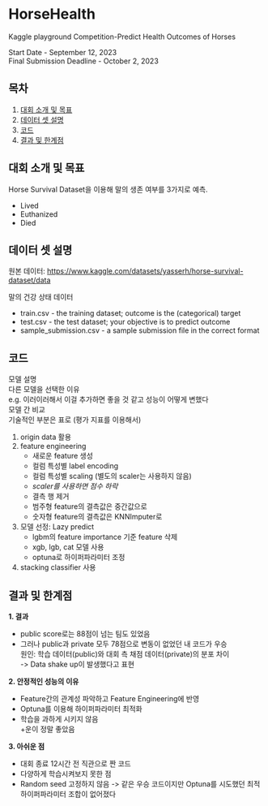 # HorseHealth
Kaggle playground Competition-Predict Health Outcomes of Horses

Start Date - September 12, 2023<br/>
Final Submission Deadline - October 2, 2023
## 목차
1. [대회 소개 및 목표](#대회-소개-및-목표)
2. [데이터 셋 설명](#데이터-셋-설명)
3. [코드](#코드)
4. [결과 및 한계점](#결과-및-한계점)

## 대회 소개 및 목표

Horse Survival Dataset을 이용해 말의 생존 여부를 3가지로 예측.
- Lived
- Euthanized
- Died

## 데이터 셋 설명

원본 데이터: https://www.kaggle.com/datasets/yasserh/horse-survival-dataset/data

말의 건강 상태 데이터 

- train.csv - the training dataset; outcome is the (categorical) target
- test.csv - the test dataset; your objective is to predict outcome
- sample_submission.csv - a sample submission file in the correct format

## 코드
모델 설명 <br/>
다른 모델을 선택한 이유 <br/>
e.g. 이러이러해서 이걸 추가하면 좋을 것 같고 성능이 어떻게 변했다 <br/>
모델 간 비교 <br/>
기술적인 부분은 표로 (평가 지표를 이용해서) <br/>


1. origin data 활용
2. feature engineering
   - 새로운 feature 생성
   - 컬럼 특성별 label encoding
   - 컬럼 특성별 scaling (별도의 scaler는 사용하지 않음)
   - *scaler를 사용하면 점수 하락*
   - 결측 행 제거
   - 범주형 feature의 결측값은 중간값으로
   - 숫자형 feature의 결측값은 KNNImputer로
3. 모델 선정: Lazy predict
   - lgbm의 feature importance 기준 feature 삭제
   - xgb, lgb, cat 모델 사용
   - optuna로 하이퍼파라미터 조정
4. stacking classifier 사용
   
## 결과 및 한계점

**1. 결과**<br/> 
- public score로는 88점이 넘는 팀도 있었음
- 그러나 public과 private 모두 78점으로 변동이 없었던 내 코드가 우승 <br/>
원인: 학습 데이터(public)와 대회 측 채점 데이터(private)의 분포 차이 <br/>
   -> Data shake up이 발생했다고 표현<br/>

**2. 안정적인 성능의 이유**<br/>   
- Feature간의 관계성 파악하고 Feature Engineering에 반영
- Optuna를 이용해 하이퍼파라미터 최적화
- 학습을 과하게 시키지 않음<br/>
+운이 정말 좋았음<br/>

**3. 아쉬운 점**<br/>
- 대회 종료 12시간 전 직관으로 짠 코드
- 다양하게 학습시켜보지 못한 점
- Random seed 고정하지 않음
   -> 같은 우승 코드이지만 Optuna를 시도했던 최적 하이퍼파라미터 조합이 없어졌다

